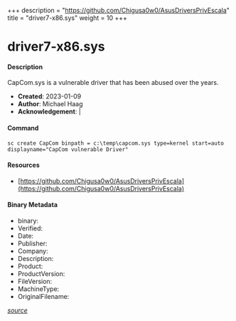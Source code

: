 +++
description = "https://github.com/Chigusa0w0/AsusDriversPrivEscala"
title = "driver7-x86.sys"
weight = 10
+++

# driver7-x86.sys

#### Description

CapCom.sys is a vulnerable driver that has been abused over the years.

- **Created**: 2023-01-09
- **Author**: Michael Haag
- **Acknowledgement**:  | [](https://twitter.com/)

#### Command

```
sc create CapCom binpath = c:\temp\capcom.sys type=kernel start=auto displayname="CapCom vulnerable Driver"
```

#### Resources


* [https://github.com/Chigusa0w0/AsusDriversPrivEscala](https://github.com/Chigusa0w0/AsusDriversPrivEscala)



#### Binary Metadata

- binary: 
- Verified: 
- Date: 
- Publisher: 
- Company: 
- Description: 
- Product: 
- ProductVersion: 
- FileVersion: 
- MachineType: 
- OriginalFilename: 

[*source*](https://github.com/magicsword-io/LOLDrivers/tree/main/yaml/driver7-x86.sys.yml)